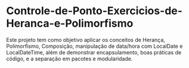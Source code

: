 # Controle-de-Ponto-Exercicios-de-Heranca-e-Polimorfismo
Este projeto tem como objetivo aplicar os conceitos de Herança, Polimorfismo, Composição, manipulação de data/hora com LocalDate e LocalDateTime, além de demonstrar encapsulamento, boas práticas de código, e a separação em pacotes e modularidade.

